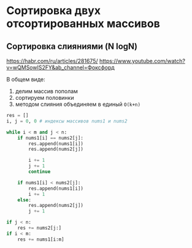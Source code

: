 # Сортировка двух отсортированных массивов

## Сортировка слияниями (N logN)

https://habr.com/ru/articles/281675/
https://www.youtube.com/watch?v=wQMSowIS2FY&ab_channel=Фоксфорд

В общем виде:

1) делим массив пополам
2) сортируем половинки
3) методом слияния объединяем в единый `O(k+n)`

~~~python
res = []
i, j = 0, 0 # индексы массивов nums1 и nums2

while i < m and j < n:
    if nums1[i] == nums2[j]:
        res.append(nums1[i])
        res.append(nums2[j])

        i += 1
        j += 1
        continue

    if nums1[i] < nums2[j]:
        res.append(nums1[i])
        i += 1
    else:
        res.append(nums2[j])
        j += 1

if j < n:
    res += nums2[j:]
if i < m:
    res += nums1[i:m]
~~~


